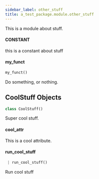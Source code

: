 ```yaml
---
sidebar_label: other_stuff
title: a_test_package.module.other_stuff
---
```


This is a module about stuff.

#### CONSTANT

this is a constant about stuff

#### my\_funct

```python
my_funct()
```

Do something, or nothing.

## CoolStuff Objects

```python
class CoolStuff()
```

Super cool stuff.

#### cool\_attr

This is a cool attribute.

#### run\_cool\_stuff

```python
 | run_cool_stuff()
```

Run cool stuff

